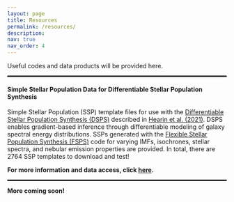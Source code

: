 ```yaml
---
layout: page
title: Resources
permalink: /resources/
description: 
nav: true
nav_order: 4
---
```


Useful codes and data products will be provided here. 


<hr style="height:3px; background-color:#000000;">

#### Simple Stellar Population Data for Differentiable Stellar Population Synthesis
Simple Stellar Population (SSP) template files for use with the <a href="https://dsps.readthedocs.io/en/latest/index.html">Differentiable Stellar Population Synthesis (DSPS)</a> described in <a href="https://arxiv.org/abs/2112.06830">Hearin et al. (2021)</a>. DSPS enables gradient-based inference through differentiable modeling of galaxy spectral energy distributions. SSPs generated with the <a href="https://github.com/cconroy20/fsps">Flexible Stellar Population Synthesis (FSPS)</a> code for varying IMFs, isochrones, stellar spectra, and nebular emission properties are provided. In total, there are 2764 SSP templates to download and test!

<strong>For more information and data access, click <a href="https://halos.as.arizona.edu/suchethacooray/dsps_ssp/">here</a>. </strong>

<hr style="height:3px; background-color:#000000;">


<strong>More coming soon!</strong>
